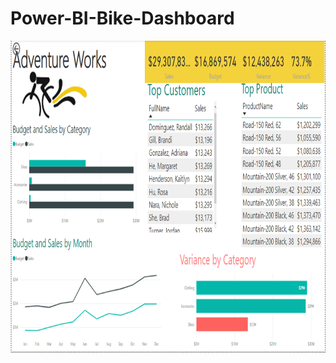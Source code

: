 # Power-BI-Bike-Dashboard

<p align="center">
  <img width="1000" height="500" src="https://github.com/jacquie0583/Power-BI-Bike-Dashboard/blob/main/Picture2.png">
</p>
